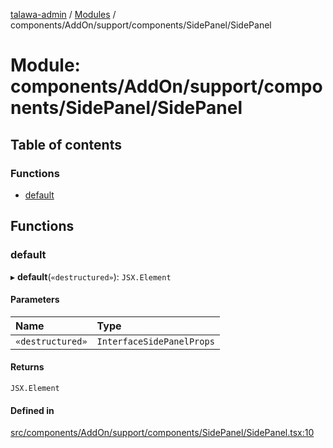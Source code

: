 [talawa-admin](../README.md) / [Modules](../modules.md) / components/AddOn/support/components/SidePanel/SidePanel

# Module: components/AddOn/support/components/SidePanel/SidePanel

## Table of contents

### Functions

- [default](components_AddOn_support_components_SidePanel_SidePanel.md#default)

## Functions

### default

▸ **default**(`«destructured»`): `JSX.Element`

#### Parameters

| Name | Type |
| :------ | :------ |
| `«destructured»` | `InterfaceSidePanelProps` |

#### Returns

`JSX.Element`

#### Defined in

[src/components/AddOn/support/components/SidePanel/SidePanel.tsx:10](https://github.com/palisadoes/talawa-admin/blob/97994b9/src/components/AddOn/support/components/SidePanel/SidePanel.tsx#L10)
